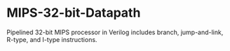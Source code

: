 # MIPS-32-bit-Datapath
Pipelined 32-bit MIPS processor in Verilog includes branch, jump-and-link, R-type, and I-type instructions.
